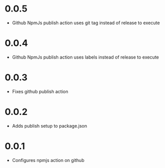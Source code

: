# 0.0.5

- Github NpmJs publish action uses git tag instead of release to execute

# 0.0.4

- Github NpmJs publish action uses labels instead of release to execute

# 0.0.3

- Fixes github publish action

# 0.0.2

- Adds publish setup to package.json

# 0.0.1

- Configures npmjs action on github
